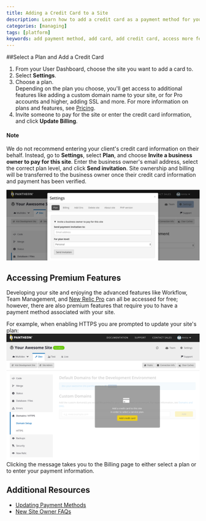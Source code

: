 ```yaml
---
title: Adding a Credit Card to a Site
description: Learn how to add a credit card as a payment method for your Drupal or WordPress site.
categories: [managing]
tags: [platform]
keywords: add payment method, add card, add credit card, access more features, access new relic, access workflow, add payment method, select a plan, how to update payment method, how to add a card
---
```

##Select a Plan and Add a Credit Card

1. From your User Dashboard, choose the site you want to add a card to.
2. Select **Settings**.
3. Choose a plan.  
Depending on the plan you choose, you'll get access to additional features like adding a custom domain name to your site, or for Pro accounts and higher, adding SSL and more. For more information on plans and features, see [Pricing](https://pantheon.io/pricing).
4. Invite someone to pay for the site or enter the credit card information, and click **Update Billing**.

<div class="alert alert-warning" role="alert">
<h4>Note</h4>
We do not recommend entering your client's credit card information on their behalf. Instead, go to <strong>Settings</strong>, select <strong>Plan</strong>, and choose <strong>Invite a business owner to pay for this site</strong>. Enter the business owner's email address, select the correct plan level, and click <strong>Send invitation</strong>. Site ownership and billing will be transferred to the business owner once their credit card information and payment has been verified.</div>

 ![Invite a business owner to pay](/source/docs/assets/images/dashboard/invite-business-owner.png)

## Accessing Premium Features

Developing your site and enjoying the advanced features like Workflow, Team Management, and [New Relic Pro](/docs/new-relic) can all be accessed for free; however, there are also premium features that require you to have a payment method associated with your site.

For example, when enabling HTTPS you are prompted to update your site's plan:
 ![To enable SSL - choose at least a Pro plan](/source/docs/assets/images/dashboard/update-plan-prompt-https.png)
Clicking the message takes you to the Billing page to either select a plan or to enter your payment information.


## Additional Resources

- [Updating Payment Methods](/docs/update-payment-method/)
- [New Site Owner FAQs](/docs/site-owner-faq)
